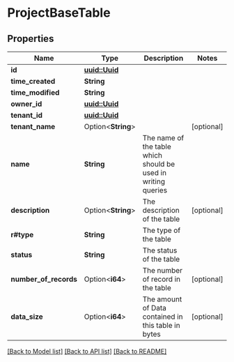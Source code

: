 # ProjectBaseTable

## Properties

Name | Type | Description | Notes
------------ | ------------- | ------------- | -------------
**id** | [**uuid::Uuid**](uuid::Uuid.md) |  | 
**time_created** | **String** |  | 
**time_modified** | **String** |  | 
**owner_id** | [**uuid::Uuid**](uuid::Uuid.md) |  | 
**tenant_id** | [**uuid::Uuid**](uuid::Uuid.md) |  | 
**tenant_name** | Option<**String**> |  | [optional]
**name** | **String** | The name of the table which should be used in writing queries | 
**description** | Option<**String**> | The description of the table | [optional]
**r#type** | **String** | The type of the table | 
**status** | **String** | The status of the table | 
**number_of_records** | Option<**i64**> | The number of record in the table | [optional]
**data_size** | Option<**i64**> | The amount of Data contained in this table in bytes | [optional]

[[Back to Model list]](../README.md#documentation-for-models) [[Back to API list]](../README.md#documentation-for-api-endpoints) [[Back to README]](../README.md)


